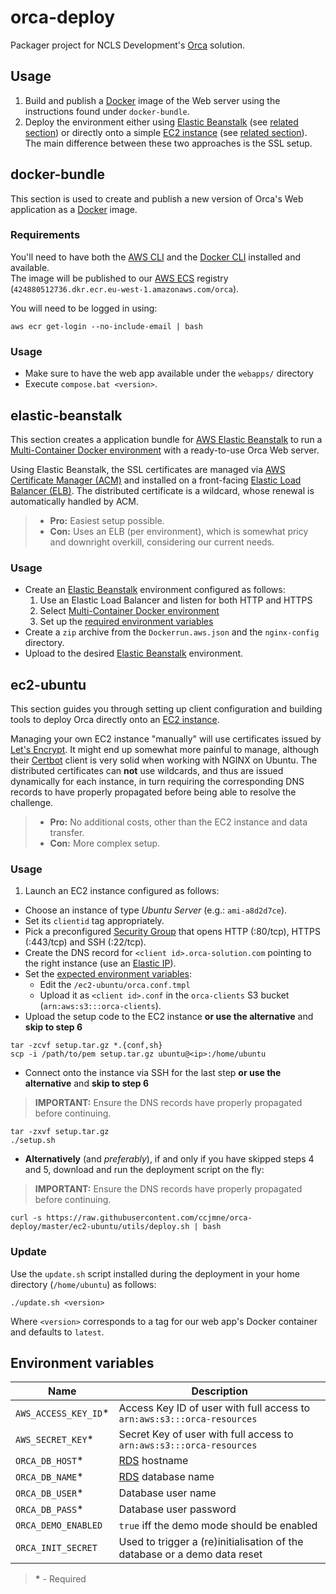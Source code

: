 # orca-deploy

Packager project for NCLS Development's [Orca](https://www.orca-solution.com/) solution.

## Usage

1. Build and publish a [Docker](https://www.docker.com/) image of the Web server using the instructions found under `docker-bundle`.
2. Deploy the environment either using [Elastic Beanstalk](https://aws.amazon.com/elasticbeanstalk/) (see [related section](#elastic-beanstalk)) or directly onto a simple [EC2 instance](https://aws.amazon.com/ec2/) (see [related section](#ec2-ubuntu)). The main difference between these two approaches is the SSL setup.

## docker-bundle

This section is used to create and publish a new version of Orca's Web application as a [Docker](https://www.docker.com/) image.

### Requirements

You'll need to have both the [AWS CLI](https://aws.amazon.com/cli/) and the [Docker CLI](https://docs.docker.com/engine/reference/commandline/cli/) installed  and available.  
The image will be published to our [AWS ECS](https://aws.amazon.com/ecs/) registry (`424880512736.dkr.ecr.eu-west-1.amazonaws.com/orca`).

You will need to be logged in using:
```shell-script
aws ecr get-login --no-include-email | bash
```

### Usage

- Make sure to have the web app available under the `webapps/` directory
- Execute `compose.bat <version>`.

## elastic-beanstalk

This section creates a application bundle for [AWS Elastic Beanstalk](https://aws.amazon.com/elasticbeanstalk/) to run a [Multi-Container Docker environment](http://docs.aws.amazon.com/elasticbeanstalk/latest/dg/create_deploy_docker_ecs.html) with a ready-to-use Orca Web server.

Using Elastic Beanstalk, the SSL certificates are managed via [AWS Certificate Manager (ACM)](https://aws.amazon.com/certificate-manager/) and installed on a front-facing [Elastic Load Balancer (ELB)](https://aws.amazon.com/elasticloadbalancing/). The distributed certificate is a wildcard, whose renewal is automatically handled by ACM.

> - **Pro:** Easiest setup possible.
> - **Con:** Uses an ELB (per environment), which is somewhat pricy and downright overkill, considering our current needs.

### Usage

- Create an [Elastic Beanstalk](https://aws.amazon.com/elasticbeanstalk/) environment configured as follows:
  1. Use an Elastic Load Balancer and listen for both HTTP and HTTPS
  2. Select [Multi-Container Docker environment](http://docs.aws.amazon.com/elasticbeanstalk/latest/dg/create_deploy_docker_ecs.html)
  3. Set up the [required environment variables](#environment-variables)
- Create a `zip` archive from the `Dockerrun.aws.json` and the `nginx-config` directory.
- Upload to the desired [Elastic Beanstalk](https://aws.amazon.com/elasticbeanstalk/) environment.

## ec2-ubuntu

This section guides you through setting up client configuration and building tools to deploy Orca directly onto an [EC2 instance]([EC2](https://aws.amazon.com/ec2/)).

Managing your own EC2 instance "manually" will use certificates issued by [Let's Encrypt](https://letsencrypt.org/). It might end up somewhat more painful to manage, although their [Certbot](https://certbot.eff.org/) client is very solid when working with NGINX on Ubuntu. The distributed certificates can **not** use wildcards, and thus are issued dynamically for each instance, in turn requiring the corresponding DNS records to have properly propagated before being able to resolve the challenge.

> - **Pro:** No additional costs, other than the EC2 instance and data transfer.
> - **Con:** More complex setup.

### Usage

1. Launch an EC2 instance configured as follows:
  - Choose an instance of type _Ubuntu Server_ (e.g.: `ami-a8d2d7ce`).
  - Set its `clientid` tag appropriately.
  - Pick a preconfigured [Security Group](http://docs.aws.amazon.com/AWSEC2/latest/UserGuide/using-network-security.html) that opens HTTP (:80/tcp), HTTPS (:443/tcp) and SSH (:22/tcp).
- Create the DNS record for `<client id>.orca-solution.com` pointing to the right instance (use an [Elastic IP](http://docs.aws.amazon.com/AWSEC2/latest/UserGuide/elastic-ip-addresses-eip.html)).
- Set the [expected environment variables](#environment-variables):
  - Edit the `/ec2-ubuntu/orca.conf.tmpl`
  - Upload it as `<client id>.conf` in the `orca-clients` S3 bucket (`arn:aws:s3:::orca-clients`).
- Upload the setup code to the EC2 instance **or use the alternative** and **skip to step 6**
```shell-script
tar -zcvf setup.tar.gz *.{conf,sh}
scp -i /path/to/pem setup.tar.gz ubuntu@<ip>:/home/ubuntu
```
- Connect onto the instance via SSH for the last step **or use the alternative** and **skip to step 6**
> **IMPORTANT:** Ensure the DNS records have properly propagated before continuing.
```shell-script
tar -zxvf setup.tar.gz
./setup.sh
```
- **Alternatively** (and _preferably_), if and only if you have skipped steps 4 and 5, download and run the deployment script on the fly:
> **IMPORTANT:** Ensure the DNS records have properly propagated before continuing.
```shell-script
curl -s https://raw.githubusercontent.com/ccjmne/orca-deploy/master/ec2-ubuntu/utils/deploy.sh | bash
```

### Update

Use the `update.sh` script installed during the deployment in your home directory (`/home/ubuntu`) as follows:

```shell-script
./update.sh <version>
```

Where `<version>` corresponds to a tag for our web app's Docker container and defaults to `latest`.

## Environment variables

| Name | Description |
| --- | --- |
| `AWS_ACCESS_KEY_ID`* | Access Key ID of user with full access to `arn:aws:s3:::orca-resources` |
| `AWS_SECRET_KEY`* | Secret Key of user with full access to `arn:aws:s3:::orca-resources` |
| `ORCA_DB_HOST`* | [RDS](https://aws.amazon.com/rds/) hostname |
| `ORCA_DB_NAME`* | [RDS](https://aws.amazon.com/rds/) database name |
| `ORCA_DB_USER`* | Database user name |
| `ORCA_DB_PASS`* | Database user password |
| `ORCA_DEMO_ENABLED` | `true` iff the demo mode should be enabled |
| `ORCA_INIT_SECRET` | Used to trigger a (re)initialisation of the database or a demo data reset |

> **\*** - Required
